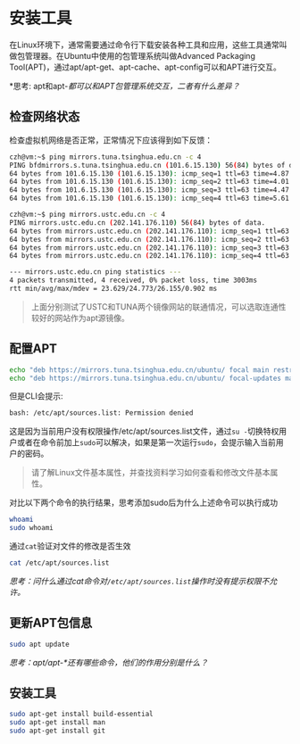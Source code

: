 # 安装工具

在Linux环境下，通常需要通过命令行下载安装各种工具和应用，这些工具通常叫做包管理器。在Ubuntu中使用的包管理系统叫做Advanced Packaging Tool(APT)，通过apt/apt-get、apt-cache、apt-config可以和APT进行交互。

*思考: apt和apt-*都可以和APT包管理系统交互，二者有什么差异？*

## 检查网络状态

检查虚拟机网络是否正常，正常情况下应该得到如下反馈：

```sh
czh@vm:~$ ping mirrors.tuna.tsinghua.edu.cn -c 4
PING bfdmirrors.s.tuna.tsinghua.edu.cn (101.6.15.130) 56(84) bytes of data.
64 bytes from 101.6.15.130 (101.6.15.130): icmp_seq=1 ttl=63 time=4.87 ms
64 bytes from 101.6.15.130 (101.6.15.130): icmp_seq=2 ttl=63 time=4.01 ms
64 bytes from 101.6.15.130 (101.6.15.130): icmp_seq=3 ttl=63 time=4.47 ms
64 bytes from 101.6.15.130 (101.6.15.130): icmp_seq=4 ttl=63 time=5.61 ms
```

```sh
czh@vm:~$ ping mirrors.ustc.edu.cn -c 4
PING mirrors.ustc.edu.cn (202.141.176.110) 56(84) bytes of data.
64 bytes from mirrors.ustc.edu.cn (202.141.176.110): icmp_seq=1 ttl=63 time=24.6 ms
64 bytes from mirrors.ustc.edu.cn (202.141.176.110): icmp_seq=2 ttl=63 time=26.2 ms
64 bytes from mirrors.ustc.edu.cn (202.141.176.110): icmp_seq=3 ttl=63 time=24.7 ms
64 bytes from mirrors.ustc.edu.cn (202.141.176.110): icmp_seq=4 ttl=63 time=23.6 ms

--- mirrors.ustc.edu.cn ping statistics ---
4 packets transmitted, 4 received, 0% packet loss, time 3003ms
rtt min/avg/max/mdev = 23.629/24.773/26.155/0.902 ms
```

> 上面分别测试了USTC和TUNA两个镜像网站的联通情况，可以选取连通性较好的网站作为apt源镜像。

## 配置APT

```sh
echo "deb https://mirrors.tuna.tsinghua.edu.cn/ubuntu/ focal main restricted universe multiverse" > /etc/apt/sources.list
echo "deb https://mirrors.tuna.tsinghua.edu.cn/ubuntu/ focal-updates main restricted universe multiverse" > /etc/apt/sources.list
```

但是CLI会提示:

```sh
bash: /etc/apt/sources.list: Permission denied
```

这是因为当前用户没有权限操作/etc/apt/sources.list文件，通过`su -`切换特权用户或者在命令前加上`sudo`可以解决，如果是第一次运行`sudo`，会提示输入当前用户的密码。

> 请了解Linux文件基本属性，并查找资料学习如何查看和修改文件基本属性。

对比以下两个命令的执行结果，思考添加sudo后为什么上述命令可以执行成功

```sh
whoami
sudo whoami
```

通过`cat`验证对文件的修改是否生效

```sh
cat /etc/apt/sources.list
```

*思考：问什么通过cat命令对`/etc/apt/sources.list`操作时没有提示权限不允许。*

## 更新APT包信息

```sh
sudo apt update
```

*思考：apt/apt-\*还有哪些命令，他们的作用分别是什么？*

## 安装工具

```sh
sudo apt-get install build-essential
sudo apt-get install man
sudo apt-get install git
```